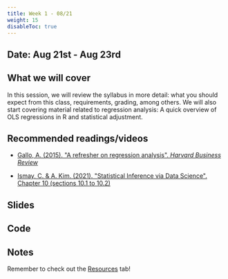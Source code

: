 ```yaml
---
title: Week 1 - 08/21
weight: 15
disableToc: true
---
```


## Date: Aug 21st - Aug 23rd

## What we will cover

In this session, we will review the syllabus in more detail: what you should expect from this class, requirements, grading, among others. We will also start covering material related to regression analysis: A quick overview of OLS regressions in R and statistical adjustment.

## Recommended readings/videos

- [Gallo, A. (2015). "A refresher on regression analysis". *Harvard Business Review*](https://hbr.org/2015/11/a-refresher-on-regression-analysis)

- [Ismay, C. & A. Kim. (2021). "Statistical Inference via Data Science". Chapter 10 (sections 10.1 to 10.2)](https://moderndive.com/10-inference-for-regression.html)

## Slides

<!-- {{% button href="https://sta235.netlify.app/Classes/Week1/1_Intro/f2022_sta235h_1_intro.html" icon="fas fa-external-link-alt" icon-position="right" %}}New window{{% /button %}} {{% button href="https://sta235.netlify.app/Classes/Week1/1_Intro/f2022_sta235h_1_intro.pdf" icon="fas fa-file-pdf" icon-position="right" %}}Download{{% /button %}} 

{{< slides src="https://sta235.netlify.app/Classes/Week1/1_Intro/f2022_sta235h_1_intro.html" >}}

<br>

{{% button href="https://sta235.netlify.app/Classes/Week1/2_OLS/f2022_sta235h_2_reg.html" icon="fas fa-external-link-alt" icon-position="right" %}}New window{{% /button %}} {{% button href="https://sta235.netlify.app/Classes/Week1/2_OLS/f2022_sta235h_2_reg.pdf" icon="fas fa-file-pdf" icon-position="right" %}}Download{{% /button %}} 

{{< slides src="https://sta235.netlify.app/Classes/Week1/2_OLS/f2022_sta235h_2_reg.html" >}} -->

## Code

<!-- Here is the R code we will review in class, with some additional data and questions <a onclick="ga('send', 'event', 'External-Link','click','code1','0','Link');" href="https://raw.githubusercontent.com/maibennett/sta235/main/exampleSite/content/Classes/Week1/2_OLS/code/f2022_sta235h_1_reg.R" target="_blank" class="btn btn-default">Download<i class="fas fa-code"></i></a> -->

## Notes

Remember to check out the [Resources](https://sta235.netlify.app/resources/) tab!